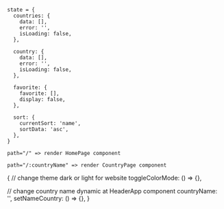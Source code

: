 <!-- State Redux -->

```
state = {
  countries: {
    data: [],
    error: '',
    isLoading: false,
  },

  country: {
    data: [],
    error: '',
    isLoading: false,
  },

  favorite: {
    favorite: [],
    display: false,
  },

  sort: {
    currentSort: 'name',
    sortData: 'asc',
  },
}
```

<!-- url of BrowserRouter -->
```
path="/" => render HomePage component

path="/:countryName" => render CountryPage component
```
<!-- State of ThemeContext -->

{
  // change theme dark or light for website
  toggleColorMode: () => {},

  // change country name dynamic at HeaderApp component
  countryName: '',
  setNameCountry: () => {},
}